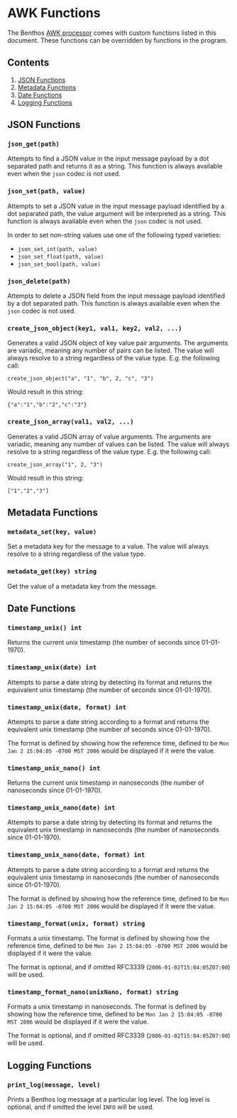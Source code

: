 AWK Functions
=============

The Benthos [AWK processor][awk-processor] comes with custom functions listed in
this document. These functions can be overridden by functions in the program.

## Contents

1. [JSON Functions](#json-functions)
2. [Metadata Functions](#metadata-functions)
3. [Date Functions](#date-functions)
4. [Logging Functions](#logging-functions)

## JSON Functions

### `json_get(path)`

Attempts to find a JSON value in the input message payload by a dot separated
path and returns it as a string. This function is always available even when the
`json` codec is not used.

### `json_set(path, value)`

Attempts to set a JSON value in the input message payload identified by a dot
separated path, the value argument will be interpreted as a string. This
function is always available even when the `json` codec is not used.

In order to set non-string values use one of the following typed varieties:

- `json_set_int(path, value)`
- `json_set_float(path, value)`
- `json_set_bool(path, value)`

### `json_delete(path)`

Attempts to delete a JSON field from the input message payload identified by a
dot separated path. This function is always available even when the `json` codec
is not used.

### `create_json_object(key1, val1, key2, val2, ...)`

Generates a valid JSON object of key value pair arguments. The arguments are
variadic, meaning any number of pairs can be listed. The value will always
resolve to a string regardless of the value type. E.g. the following call:

`create_json_object("a", "1", "b", 2, "c", "3")`

Would result in this string:

`{"a":"1","b":"2","c":"3"}`

### `create_json_array(val1, val2, ...)`

Generates a valid JSON array of value arguments. The arguments are variadic,
meaning any number of values can be listed. The value will always resolve to a
string regardless of the value type. E.g. the following call:

`create_json_array("1", 2, "3")`

Would result in this string:

`["1","2","3"]`

## Metadata Functions

### `metadata_set(key, value)`

Set a metadata key for the message to a value. The value will always resolve to
a string regardless of the value type.

### `metadata_get(key) string`

Get the value of a metadata key from the message.

## Date Functions

### `timestamp_unix() int`

Returns the current unix timestamp (the number of seconds since 01-01-1970).

### `timestamp_unix(date) int`

Attempts to parse a date string by detecting its format and returns the
equivalent unix timestamp (the number of seconds since 01-01-1970).

### `timestamp_unix(date, format) int`

Attempts to parse a date string according to a format and returns the equivalent
unix timestamp (the number of seconds since 01-01-1970).

The format is defined by showing how the reference time, defined to be
`Mon Jan 2 15:04:05 -0700 MST 2006` would be displayed if it were the value.

### `timestamp_unix_nano() int`

Returns the current unix timestamp in nanoseconds (the number of nanoseconds
since 01-01-1970).

### `timestamp_unix_nano(date) int`

Attempts to parse a date string by detecting its format and returns the
equivalent unix timestamp in nanoseconds (the number of nanoseconds since
01-01-1970).

### `timestamp_unix_nano(date, format) int`

Attempts to parse a date string according to a format and returns the equivalent
unix timestamp in nanoseconds (the number of nanoseconds since 01-01-1970).

The format is defined by showing how the reference time, defined to be
`Mon Jan 2 15:04:05 -0700 MST 2006` would be displayed if it were the value.

### `timestamp_format(unix, format) string`

Formats a unix timestamp. The format is defined by showing how the reference
time, defined to be `Mon Jan 2 15:04:05 -0700 MST 2006` would be displayed if it
were the value.

The format is optional, and if omitted RFC3339 (`2006-01-02T15:04:05Z07:00`)
will be used.

### `timestamp_format_nano(unixNano, format) string`

Formats a unix timestamp in nanoseconds. The format is defined by showing how
the reference time, defined to be `Mon Jan 2 15:04:05 -0700 MST 2006` would be
displayed if it were the value.

The format is optional, and if omitted RFC3339 (`2006-01-02T15:04:05Z07:00`)
will be used.

## Logging Functions

### `print_log(message, level)`

Prints a Benthos log message at a particular log level. The log level is
optional, and if omitted the level `INFO` will be used.

[awk-processor]: ./README.md#awk
